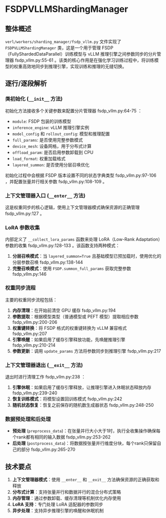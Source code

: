 # FSDPVLLMShardingManager

## 整体概述

`verl/workers/sharding_manager/fsdp_vllm.py` 文件实现了 `FSDPVLLMShardingManager` 类，这是一个用于管理 FSDP（FullyShardedDataParallel）训练模型与 vLLM 推理引擎之间参数同步的分片管理器 fsdp_vllm.py:55-61 。该类的核心作用是在强化学习训练过程中，将训练模型的权重高效地同步到推理引擎，实现训练和推理的无缝切换。

## 逐行/逐段解析

### 类初始化 (`__init__` 方法)

初始化方法接收多个关键参数来配置分片管理器 fsdp_vllm.py:64-75 ：

- `module`: FSDP 包装的训练模型
- `inference_engine`: vLLM 推理引擎实例
- `model_config` 和 `rollout_config`: 模型和推理配置
- `full_params`: 是否使用完整参数模式
- `device_mesh`: 设备网格，用于分布式计算
- `offload_param`: 是否启用参数卸载到 CPU
- `load_format`: 权重加载格式
- `layered_summon`: 是否使用分层召唤优化

初始化过程中会根据 FSDP 版本设置不同的状态字典类型 fsdp_vllm.py:97-106 ，并配置张量并行相关参数 fsdp_vllm.py:108-109 。

### 上下文管理器入口 (`__enter__` 方法)

这是权重同步的核心逻辑，使用上下文管理器模式确保资源的正确管理 fsdp_vllm.py:127 。

### LoRA 参数收集

内部定义了 `__collect_lora_params` 函数来处理 LoRA（Low-Rank Adaptation）参数的收集 fsdp_vllm.py:128-133 。该函数支持两种模式：

1. **分层召唤模式**：当 `layered_summon=True` 且基础模型已预加载时，使用优化的分层参数召唤 fsdp_vllm.py:138-144
2. **完整召唤模式**：使用 `FSDP.summon_full_params` 获取完整参数 fsdp_vllm.py:146

### 权重同步流程

主要的权重同步流程包括：

1. **内存清理**：在开始前清空 GPU 缓存 fsdp_vllm.py:194
2. **参数提取**：根据模型类型（普通模型或 PEFT 模型）提取相应参数 fsdp_vllm.py:200-206
3. **权重键转换**：将 FSDP 格式的权重键转换为 vLLM 兼容格式 fsdp_vllm.py:207
4. **引擎唤醒**：如果启用了缓存引擎释放功能，先唤醒推理引擎 fsdp_vllm.py:210-214
5. **参数更新**：调用 `update_params` 方法将参数同步到推理引擎 fsdp_vllm.py:217

### 上下文管理器退出 (`__exit__` 方法)

退出时进行清理工作 fsdp_vllm.py:238 ：

1. **引擎休眠**：如果启用了缓存引擎释放，让推理引擎进入休眠状态释放内存 fsdp_vllm.py:239-240
2. **恢复训练模式**：将模型设置回训练模式 fsdp_vllm.py:242
3. **随机状态恢复**：恢复之前保存的随机数生成器状态 fsdp_vllm.py:248-250

### 数据预处理和后处理

- **预处理** (`preprocess_data`)：在张量并行大小大于1时，执行全收集操作确保每个rank都有相同的输入数据 fsdp_vllm.py:253-262
- **后处理** (`postprocess_data`)：将数据按张量并行维度分块，每个rank只保留自己的部分 fsdp_vllm.py:265-270

## 技术要点

1. **上下文管理器模式**：使用 `__enter__` 和 `__exit__` 方法确保资源的正确获取和释放
2. **分布式计算**：支持张量并行和数据并行的混合分布式策略
3. **内存管理**：通过参数卸载、缓存清理等机制优化内存使用
4. **LoRA 支持**：专门处理 LoRA 适配器的参数同步
5. **异步处理**：支持异步推理引擎的唤醒和休眠机制
